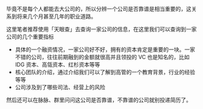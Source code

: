 毕竟不是每个人都能去大公司的，所以分辨一个公司是否靠谱是相当重要的，这关系到将来几个月甚至几年的职业道路。

这里笔者推荐使用「天眼查」去查询一家公司的信息，在这里我们可以查询到一家公司的几个重要指标

- 具体的一个融资情况，一家公司好不好，拥有的资本肯定是重要的一块。一家不错的公司，往往前期融到的金额就很高并且领投的 VC 也是知名的，比如 IDG 资本、高瓴资本、红杉资本等等
- 核心团队的介绍，通过介绍我们可以了解到高管的一个教育背景，行业的经验等等
- 公司涉及到了哪些司法、经营上的风险

然后还可以在脉脉、群里问问这公司是否靠谱，不靠谱的公司就别投递简历了。

